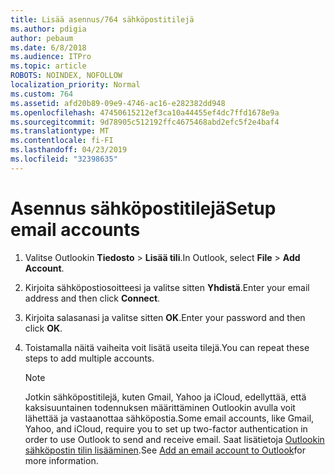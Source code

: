 ```yaml
---
title: Lisää asennus/764 sähköpostitilejä
ms.author: pdigia
author: pebaum
ms.date: 6/8/2018
ms.audience: ITPro
ms.topic: article
ROBOTS: NOINDEX, NOFOLLOW
localization_priority: Normal
ms.custom: 764
ms.assetid: afd20b89-09e9-4746-ac16-e282382dd948
ms.openlocfilehash: 47450615212ef3ca10a44455ef4dc7ffd1678e9a
ms.sourcegitcommit: 9d78905c512192ffc4675468abd2efc5f2e4baf4
ms.translationtype: MT
ms.contentlocale: fi-FI
ms.lasthandoff: 04/23/2019
ms.locfileid: "32398635"
---
```

# <a name="setup-email-accounts"></a><span data-ttu-id="2d323-102">Asennus sähköpostitilejä</span><span class="sxs-lookup"><span data-stu-id="2d323-102">Setup email accounts</span></span>

1. <span data-ttu-id="2d323-103">Valitse Outlookin **Tiedosto** \> **Lisää tili**.</span><span class="sxs-lookup"><span data-stu-id="2d323-103">In Outlook, select **File** \> **Add Account**.</span></span>
    
2. <span data-ttu-id="2d323-104">Kirjoita sähköpostiosoitteesi ja valitse sitten **Yhdistä**.</span><span class="sxs-lookup"><span data-stu-id="2d323-104">Enter your email address and then click **Connect**.</span></span>
    
3. <span data-ttu-id="2d323-105">Kirjoita salasanasi ja valitse sitten **OK**.</span><span class="sxs-lookup"><span data-stu-id="2d323-105">Enter your password and then click **OK**.</span></span>
    
4. <span data-ttu-id="2d323-106">Toistamalla näitä vaiheita voit lisätä useita tilejä.</span><span class="sxs-lookup"><span data-stu-id="2d323-106">You can repeat these steps to add multiple accounts.</span></span>
    
    > [!NOTE]
    > <span data-ttu-id="2d323-107">Jotkin sähköpostitilejä, kuten Gmail, Yahoo ja iCloud, edellyttää, että kaksisuuntainen todennuksen määrittäminen Outlookin avulla voit lähettää ja vastaanottaa sähköpostia.</span><span class="sxs-lookup"><span data-stu-id="2d323-107">Some email accounts, like Gmail, Yahoo, and iCloud, require you to set up two-factor authentication in order to use Outlook to send and receive email.</span></span> <span data-ttu-id="2d323-108">Saat lisätietoja [Outlookin sähköpostin tilin lisääminen](https://support.office.com/article/6e27792a-9267-4aa4-8bb6-c84ef146101b.aspx).</span><span class="sxs-lookup"><span data-stu-id="2d323-108">See [Add an email account to Outlook](https://support.office.com/article/6e27792a-9267-4aa4-8bb6-c84ef146101b.aspx)for more information.</span></span> 
  

